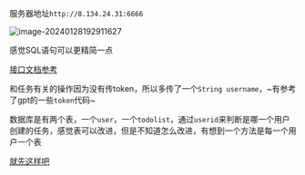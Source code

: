 服务器地址`http://8.134.24.31:6666`

![image-20240128192911627](https://s2.loli.net/2024/01/28/FPHflSvNqhIe6gp.png)

感觉SQL语句可以更精简一点

[接口文档参考](https://apifox.com/apidoc/shared-dfe01168-cd9f-4278-b88f-3e01b439ea4e)

和任务有关的操作因为没有传token，所以多传了一个`String username`，~有参考了gpt的一些`token`代码~

数据库是有两个表，一个`user`，一个`todolist`，通过`userid`来判断是哪一个用户创建的任务，感觉表可以改进，但是不知道怎么改进，有想到一个方法是每一个用户一个表



[就先这样吧](https://github.com/qsADXS/todolist "肯定不是不想写其他的")
